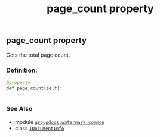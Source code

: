 ﻿---
title: page_count property
second_title: GroupDocs.Watermark for Python via .NET API References
description: 
type: docs
url: /python-net/groupdocs.watermark.common/idocumentinfo/page_count/
is_root: false
weight: 50
---

## page_count property


Gets the total page count.
### Definition:
```python
@property
def page_count(self):
    ...
```

### See Also
* module [`groupdocs.watermark.common`](../../)
* class [`IDocumentInfo`](/watermark/python-net/groupdocs.watermark.common/idocumentinfo)
